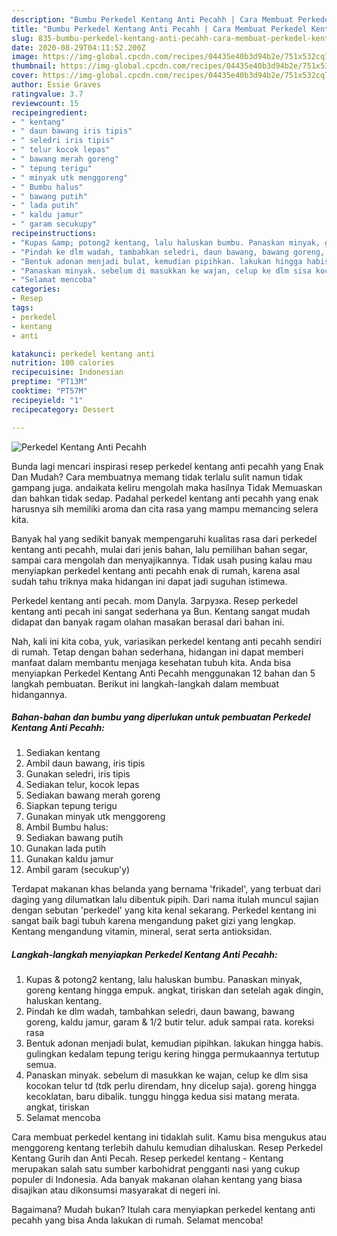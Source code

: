 ```yaml
---
description: "Bumbu Perkedel Kentang Anti Pecahh | Cara Membuat Perkedel Kentang Anti Pecahh Yang Sempurna"
title: "Bumbu Perkedel Kentang Anti Pecahh | Cara Membuat Perkedel Kentang Anti Pecahh Yang Sempurna"
slug: 835-bumbu-perkedel-kentang-anti-pecahh-cara-membuat-perkedel-kentang-anti-pecahh-yang-sempurna
date: 2020-08-29T04:11:52.200Z
image: https://img-global.cpcdn.com/recipes/04435e40b3d94b2e/751x532cq70/perkedel-kentang-anti-pecahh-foto-resep-utama.jpg
thumbnail: https://img-global.cpcdn.com/recipes/04435e40b3d94b2e/751x532cq70/perkedel-kentang-anti-pecahh-foto-resep-utama.jpg
cover: https://img-global.cpcdn.com/recipes/04435e40b3d94b2e/751x532cq70/perkedel-kentang-anti-pecahh-foto-resep-utama.jpg
author: Essie Graves
ratingvalue: 3.7
reviewcount: 15
recipeingredient:
- " kentang"
- " daun bawang iris tipis"
- " seledri iris tipis"
- " telur kocok lepas"
- " bawang merah goreng"
- " tepung terigu"
- " minyak utk menggoreng"
- " Bumbu halus"
- " bawang putih"
- " lada putih"
- " kaldu jamur"
- " garam secukupy"
recipeinstructions:
- "Kupas &amp; potong2 kentang, lalu haluskan bumbu. Panaskan minyak, goreng kentang hingga empuk. angkat, tiriskan dan setelah agak dingin, haluskan kentang."
- "Pindah ke dlm wadah, tambahkan seledri, daun bawang, bawang goreng, kaldu jamur, garam &amp; 1/2 butir telur. aduk sampai rata. koreksi rasa"
- "Bentuk adonan menjadi bulat, kemudian pipihkan. lakukan hingga habis. gulingkan kedalam tepung terigu kering hingga permukaannya tertutup semua."
- "Panaskan minyak. sebelum di masukkan ke wajan, celup ke dlm sisa kocokan telur td (tdk perlu direndam, hny dicelup saja). goreng hingga kecoklatan, baru dibalik. tunggu hingga kedua sisi matang merata. angkat, tiriskan"
- "Selamat mencoba"
categories:
- Resep
tags:
- perkedel
- kentang
- anti

katakunci: perkedel kentang anti 
nutrition: 100 calories
recipecuisine: Indonesian
preptime: "PT13M"
cooktime: "PT57M"
recipeyield: "1"
recipecategory: Dessert

---
```



![Perkedel Kentang Anti Pecahh](https://img-global.cpcdn.com/recipes/04435e40b3d94b2e/751x532cq70/perkedel-kentang-anti-pecahh-foto-resep-utama.jpg)

Bunda lagi mencari inspirasi resep perkedel kentang anti pecahh yang Enak Dan Mudah? Cara membuatnya memang tidak terlalu sulit namun tidak gampang juga. andaikata keliru mengolah maka hasilnya Tidak Memuaskan dan bahkan tidak sedap. Padahal perkedel kentang anti pecahh yang enak harusnya sih memiliki aroma dan cita rasa yang mampu memancing selera kita.

Banyak hal yang sedikit banyak mempengaruhi kualitas rasa dari perkedel kentang anti pecahh, mulai dari jenis bahan, lalu pemilihan bahan segar, sampai cara mengolah dan menyajikannya. Tidak usah pusing kalau mau menyiapkan perkedel kentang anti pecahh enak di rumah, karena asal sudah tahu triknya maka hidangan ini dapat jadi suguhan istimewa.

Perkedel kentang anti pecah. mom Danyla. Загрузка. Resep perkedel kentang anti pecah ini sangat sederhana ya Bun. Kentang sangat mudah didapat dan banyak ragam olahan masakan berasal dari bahan ini.


Nah, kali ini kita coba, yuk, variasikan perkedel kentang anti pecahh sendiri di rumah. Tetap dengan bahan sederhana, hidangan ini dapat memberi manfaat dalam membantu menjaga kesehatan tubuh kita. Anda bisa menyiapkan Perkedel Kentang Anti Pecahh menggunakan 12 bahan dan 5 langkah pembuatan. Berikut ini langkah-langkah dalam membuat hidangannya.

<!--inarticleads1-->

##### Bahan-bahan dan bumbu yang diperlukan untuk pembuatan Perkedel Kentang Anti Pecahh:

1. Sediakan  kentang
1. Ambil  daun bawang, iris tipis
1. Gunakan  seledri, iris tipis
1. Sediakan  telur, kocok lepas
1. Sediakan  bawang merah goreng
1. Siapkan  tepung terigu
1. Gunakan  minyak utk menggoreng
1. Ambil  Bumbu halus:
1. Sediakan  bawang putih
1. Gunakan  lada putih
1. Gunakan  kaldu jamur
1. Ambil  garam (secukup&#39;y)


Terdapat makanan khas belanda yang bernama &#39;frikadel&#39;, yang terbuat dari daging yang dilumatkan lalu dibentuk pipih. Dari nama itulah muncul sajian dengan sebutan &#39;perkedel&#39; yang kita kenal sekarang. Perkedel kentang ini sangat baik bagi tubuh karena mengandung paket gizi yang lengkap. Kentang mengandung vitamin, mineral, serat serta antioksidan. 

<!--inarticleads2-->

##### Langkah-langkah menyiapkan Perkedel Kentang Anti Pecahh:

1. Kupas &amp; potong2 kentang, lalu haluskan bumbu. Panaskan minyak, goreng kentang hingga empuk. angkat, tiriskan dan setelah agak dingin, haluskan kentang.
1. Pindah ke dlm wadah, tambahkan seledri, daun bawang, bawang goreng, kaldu jamur, garam &amp; 1/2 butir telur. aduk sampai rata. koreksi rasa
1. Bentuk adonan menjadi bulat, kemudian pipihkan. lakukan hingga habis. gulingkan kedalam tepung terigu kering hingga permukaannya tertutup semua.
1. Panaskan minyak. sebelum di masukkan ke wajan, celup ke dlm sisa kocokan telur td (tdk perlu direndam, hny dicelup saja). goreng hingga kecoklatan, baru dibalik. tunggu hingga kedua sisi matang merata. angkat, tiriskan
1. Selamat mencoba


Cara membuat perkedel kentang ini tidaklah sulit. Kamu bisa mengukus atau menggoreng kentang terlebih dahulu kemudian dihaluskan. Resep Perkedel Kentang Gurih dan Anti Pecah. Resep perkedel kentang - Kentang merupakan salah satu sumber karbohidrat pengganti nasi yang cukup populer di Indonesia. Ada banyak makanan olahan kentang yang biasa disajikan atau dikonsumsi masyarakat di negeri ini. 

Bagaimana? Mudah bukan? Itulah cara menyiapkan perkedel kentang anti pecahh yang bisa Anda lakukan di rumah. Selamat mencoba!
